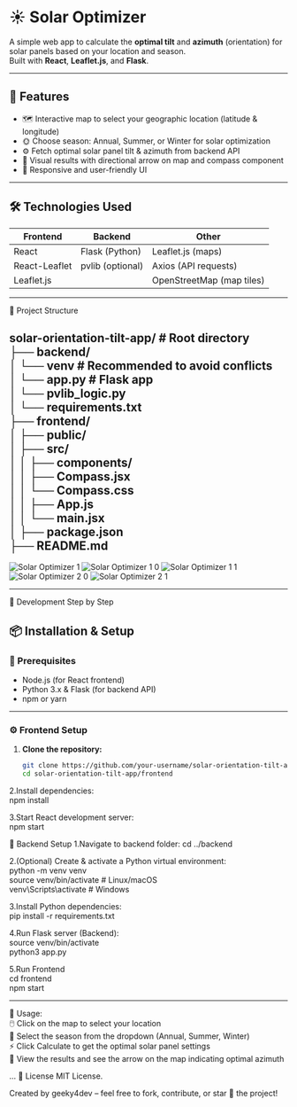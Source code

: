 # ☀️ Solar Optimizer

A simple web app to calculate the **optimal tilt** and **azimuth** (orientation) for solar panels based on your location and season.  
Built with **React**, **Leaflet.js**, and **Flask**.

---

## 🚀 Features

- 🗺️ Interactive map to select your geographic location (latitude & longitude)  
- 🌞 Choose season: Annual, Summer, or Winter for solar optimization  
- ⚙️ Fetch optimal solar panel tilt & azimuth from backend API  
- 🧭 Visual results with directional arrow on map and compass component  
- 📱 Responsive and user-friendly UI  

---

## 🛠️ Technologies Used

| Frontend       | Backend      | Other                     |
|----------------|--------------|---------------------------|
| React          | Flask (Python) | Leaflet.js (maps)         |
| React-Leaflet  | pvlib (optional) | Axios (API requests)       |
| Leaflet.js     |              | OpenStreetMap (map tiles) |

---
📂 Project Structure    

solar-orientation-tilt-app/       # Root directory     
├── backend/    
│   └── venv       # Recommended to avoid conflicts    
│   └── app.py     # Flask app    
│   └── pvlib_logic.py    
│   └── requirements.txt   
├── frontend/    
│   ├── public/  
│   ├── src/  
│   │   ├── components/  
│   │        ├── Compass.jsx  
│   │        └── Compass.css  
│   │   ├── App.js  
│   │   └── main.jsx  
│   ├── package.json  
├── README.md  
---
 
![Solar Optimizer 1](https://github.com/user-attachments/assets/3878015c-a4e3-48d0-8d87-2355dc909ab7)
![Solar Optimizer 1 0](https://github.com/user-attachments/assets/e5a458a5-1a3c-458c-8a07-cc8a1310d69f)
![Solar Optimizer 1 1](https://github.com/user-attachments/assets/8cde8f8e-57c4-44c1-85bc-c54af7033e69)
![Solar Optimizer 2 0](https://github.com/user-attachments/assets/0770d745-e4fd-44ea-ada9-6653b0442520)
![Solar Optimizer 2 1](https://github.com/user-attachments/assets/fa2d36c6-2b3f-4e13-803b-ea2d99a49fe2)

---

🚀 Development Step by Step 

## 📦 Installation & Setup

### 🔧 Prerequisites

- Node.js (for React frontend)  
- Python 3.x & Flask (for backend API)  
- npm or yarn  

---

### ⚙️ Frontend Setup

1. **Clone the repository:**  
   ```bash  
   git clone https://github.com/your-username/solar-orientation-tilt-app.git    
   cd solar-orientation-tilt-app/frontend  
2.Install dependencies:  
npm install  

3.Start React development server:  
npm start  

🐍 Backend Setup
1.Navigate to backend folder:
cd ../backend

2.(Optional) Create & activate a Python virtual environment:  
python -m venv venv  
source venv/bin/activate   # Linux/macOS  
venv\Scripts\activate      # Windows  

3.Install Python dependencies:  
pip install -r requirements.txt  

4.Run Flask server (Backend):  
source venv/bin/activate  
python3 app.py  

5.Run Frontend    
cd frontend  
npm start  


---

🎯 Usage:  
🖱️ Click on the map to select your location  
🔄 Select the season from the dropdown (Annual, Summer, Winter)  
⚡ Click Calculate to get the optimal solar panel settings  
🧭 View the results and see the arrow on the map indicating optimal azimuth  

...
📜 License
MIT License.

Created by geeky4dev – feel free to fork, contribute, or star 🌟 the project!
